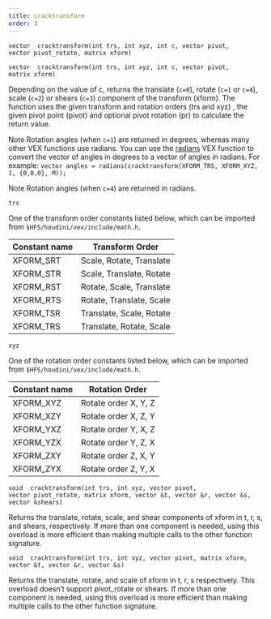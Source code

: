 ```yaml
---
title: cracktransform
order: 3
---
```

`vector  cracktransform(int trs, int xyz, int c, vector pivot, vector pivot_rotate, matrix xform)`

`vector  cracktransform(int trs, int xyz, int c, vector pivot, matrix xform)`

Depending on the value of c, returns the translate (`c=0`), rotate
(`c=1` or `c=4`), scale (`c=2`) or shears (`c=3`) component of the transform (xform). The
function uses the given transform and rotation orders (trs and
xyz) , the given pivot point (pivot) and optional pivot rotation (pr) to calculate the return
value.

Note
Rotation angles (when `c=1`) are returned in degrees, whereas many other VEX functions use radians.
You can use the [radians](/en/houdini-vex/conversion/radians "Converts the argument from degrees into radians.") VEX function to convert the vector of angles in degrees to a vector of angles in radians.
For example: `vector angles = radians(cracktransform(XFORM_TRS, XFORM_XYZ, 1, {0,0,0}, M));`

Note
Rotation angles (when `c=4`) are returned in radians.

`trs`

One of the transform order constants listed below, which can be imported from `$HFS/houdini/vex/include/math.h`.

| Constant name | Transform Order |
| --- | --- |
| XFORM_SRT | Scale, Rotate, Translate |
| XFORM_STR | Scale, Translate, Rotate |
| XFORM_RST | Rotate, Scale, Translate |
| XFORM_RTS | Rotate, Translate, Scale |
| XFORM_TSR | Translate, Scale, Rotate |
| XFORM_TRS | Translate, Rotate, Scale |

`xyz`

One of the rotation order constants listed below, which can be imported from `$HFS/houdini/vex/include/math.h`.

| Constant name | Rotation Order |
| --- | --- |
| XFORM_XYZ | Rotate order X, Y, Z |
| XFORM_XZY | Rotate order X, Z, Y |
| XFORM_YXZ | Rotate order Y, X, Z |
| XFORM_YZX | Rotate order Y, Z, X |
| XFORM_ZXY | Rotate order Z, X, Y |
| XFORM_ZYX | Rotate order Z, Y, X |

`void  cracktransform(int trs, int xyz, vector pivot, vector pivot_rotate, matrix xform, vector &t, vector &r, vector &s, vector &shears)`

Returns the translate, rotate, scale, and shear components of xform in t, r, s, and shears, respectively.
If more than one component is needed, using this overload is more efficient than making multiple calls to the other function signature.

`void  cracktransform(int trs, int xyz, vector pivot, matrix xform, vector &t, vector &r, vector &s)`

Returns the translate, rotate, and scale of xform in t, r, s respectively.
This overload doesn’t support pivot_rotate or shears.
If more than one component is needed, using this overload is more efficient than making multiple calls to the other function signature.
